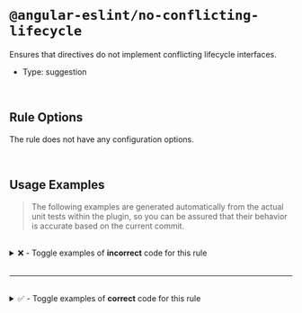 <!--

  DO NOT EDIT.

  This markdown file was autogenerated using a mixture of the following files as the source of truth for its data:
  - ../../src/rules/no-conflicting-lifecycle.ts
  - ../../tests/rules/no-conflicting-lifecycle/cases.ts

  In order to update this file, it is therefore those files which need to be updated, as well as potentially the generator script:
  - ../../../../tools/scripts/generate-rule-docs.ts

-->

<br>

# `@angular-eslint/no-conflicting-lifecycle`

Ensures that directives do not implement conflicting lifecycle interfaces.

- Type: suggestion

<br>

## Rule Options

The rule does not have any configuration options.

<br>

## Usage Examples

> The following examples are generated automatically from the actual unit tests within the plugin, so you can be assured that their behavior is accurate based on the current commit.

<br>

<details>
<summary>❌ - Toggle examples of <strong>incorrect</strong> code for this rule</summary>

<br>

#### Default Config

```json
{
  "rules": {
    "@angular-eslint/no-conflicting-lifecycle": [
      "error"
    ]
  }
}
```

<br>

#### ❌ Invalid Code

```ts
class Test implements DoCheck, OnChanges, run {
                      ~~~~~~~  ~~~~~~~~~
  test() {}
  test1() {}
}
```

<br>

---

<br>

#### Default Config

```json
{
  "rules": {
    "@angular-eslint/no-conflicting-lifecycle": [
      "error"
    ]
  }
}
```

<br>

#### ❌ Invalid Code

```ts
class Test implements DoCheck, OnChanges {
                      ~~~~~~~  ~~~~~~~~~
  ngDoCheck() {}
  ~~~~~~~~~~~~~~
  ngOnChanges() {}
  ~~~~~~~~~~~~~~~~
}
```

<br>

---

<br>

#### Default Config

```json
{
  "rules": {
    "@angular-eslint/no-conflicting-lifecycle": [
      "error"
    ]
  }
}
```

<br>

#### ❌ Invalid Code

```ts
class Test {
  ngDoCheck() {}
  ~~~~~~~~~~~~~~
  ngOnChanges() {}
  ~~~~~~~~~~~~~~~~
}
```

</details>

<br>

---

<br>

<details>
<summary>✅ - Toggle examples of <strong>correct</strong> code for this rule</summary>

<br>

#### Default Config

```json
{
  "rules": {
    "@angular-eslint/no-conflicting-lifecycle": [
      "error"
    ]
  }
}
```

<br>

#### ✅ Valid Code

```ts
class Test implements DoCheck {}
```

<br>

---

<br>

#### Default Config

```json
{
  "rules": {
    "@angular-eslint/no-conflicting-lifecycle": [
      "error"
    ]
  }
}
```

<br>

#### ✅ Valid Code

```ts
class Test {
  ngDoCheck() {}
}
```

<br>

---

<br>

#### Default Config

```json
{
  "rules": {
    "@angular-eslint/no-conflicting-lifecycle": [
      "error"
    ]
  }
}
```

<br>

#### ✅ Valid Code

```ts
class Test implements DoCheck {
  ngDoCheck() {}
}
```

<br>

---

<br>

#### Default Config

```json
{
  "rules": {
    "@angular-eslint/no-conflicting-lifecycle": [
      "error"
    ]
  }
}
```

<br>

#### ✅ Valid Code

```ts
class Test implements OnChanges {}
```

<br>

---

<br>

#### Default Config

```json
{
  "rules": {
    "@angular-eslint/no-conflicting-lifecycle": [
      "error"
    ]
  }
}
```

<br>

#### ✅ Valid Code

```ts
class Test {
  ngOnChanges() {}
}
```

<br>

---

<br>

#### Default Config

```json
{
  "rules": {
    "@angular-eslint/no-conflicting-lifecycle": [
      "error"
    ]
  }
}
```

<br>

#### ✅ Valid Code

```ts
class Test implements OnChanges {
  ngOnChanges() {}
}
```

</details>

<br>
